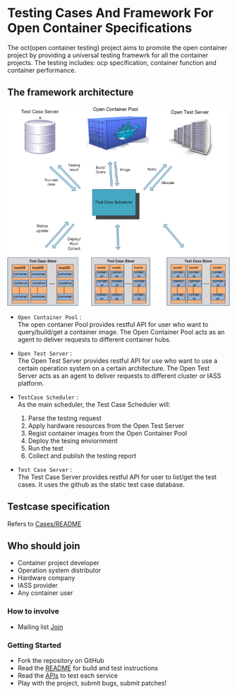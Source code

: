 # Testing Cases And Framework For Open Container Specifications

The oct(open container testing) project aims to promote the open container project by providing a universal testing framewrk for all the container projects. The testing includes: ocp specification, container function and container performance.

## The framework architecture
![Framework](docs/static_files/test_framework.png "Framework")
  * `Open Container Pool` :  
    The open contaner Pool provides restful API for user who want to query/build/get a container image. 
    The Open Container Pool acts as an agent to deliver requests to different container hubs.
    
  * `Open Test Server` :  
    The Open Test Server provides restful API for use who want to use a certain operation system on a certain architecture. 
    The Open Test Server acts as an agent to deliver requests to different cluster or IASS platform.
    
  * `TestCase Scheduler` :  
    As the main scheduler, the Test Case Scheduler will:
    1. Parse the testing request
    2. Apply hardware resources from the Open Test Server
    3. Regist container images from the Open Container Pool
    4. Deploy the tesing enviornment
    5. Run the test
    6. Collect and publish the testing report
   
  * `Test Case Server` :  
    The Test Case Server provides restful API for user to list/get the test cases.
    It uses the github as the static test case database.
    
## Testcase specification
Refers to [Cases/README](Cases/README.md) 

## Who should join
- Container project developer
- Operation system distributor
- Hardware company
- IASS provider
- Any container user

### How to involve
- Mailing list [Join](https://groups.google.com/forum/#!forum/oci-testing)

### Getting Started

- Fork the repository on GitHub
- Read the [README](README.md) for build and test instructions
- Read the [APIs](engine/API.md) to test each service
- Play with the project, submit bugs, submit patches!
